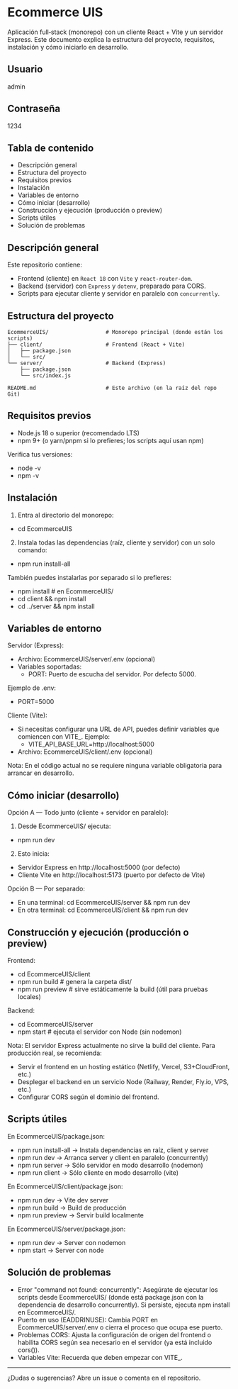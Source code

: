 # Ecommerce UIS

Aplicación full‑stack (monorepo) con un cliente React + Vite y un servidor Express. Este documento explica la estructura del proyecto, requisitos, instalación y cómo iniciarlo en desarrollo.

## Usuario
admin
## Contraseña
1234

## Tabla de contenido
- Descripción general
- Estructura del proyecto
- Requisitos previos
- Instalación
- Variables de entorno
- Cómo iniciar (desarrollo)
- Construcción y ejecución (producción o preview)
- Scripts útiles
- Solución de problemas

## Descripción general
Este repositorio contiene:
- Frontend (cliente) en `React 18` con `Vite` y `react-router-dom`.
- Backend (servidor) con `Express` y `dotenv`, preparado para CORS.
- Scripts para ejecutar cliente y servidor en paralelo con `concurrently`.

## Estructura del proyecto
```
EcommerceUIS/                  # Monorepo principal (donde están los scripts)
├── client/                    # Frontend (React + Vite)
│   ├── package.json
│   └── src/
└── server/                    # Backend (Express)
    ├── package.json
    └── src/index.js

README.md                      # Este archivo (en la raíz del repo Git)
```

## Requisitos previos
- Node.js 18 o superior (recomendado LTS)
- npm 9+ (o yarn/pnpm si lo prefieres; los scripts aquí usan npm)

Verifica tus versiones:
- node -v
- npm -v

## Instalación
1) Entra al directorio del monorepo:
- cd EcommerceUIS

2) Instala todas las dependencias (raíz, cliente y servidor) con un solo comando:
- npm run install-all

También puedes instalarlas por separado si lo prefieres:
- npm install            # en EcommerceUIS/
- cd client && npm install
- cd ../server && npm install

## Variables de entorno
Servidor (Express):
- Archivo: EcommerceUIS/server/.env (opcional)
- Variables soportadas:
  - PORT: Puerto de escucha del servidor. Por defecto 5000.

Ejemplo de .env:
- PORT=5000

Cliente (Vite):
- Si necesitas configurar una URL de API, puedes definir variables que comiencen con VITE_. Ejemplo:
  - VITE_API_BASE_URL=http://localhost:5000
- Archivo: EcommerceUIS/client/.env (opcional)

Nota: En el código actual no se requiere ninguna variable obligatoria para arrancar en desarrollo.

## Cómo iniciar (desarrollo)
Opción A — Todo junto (cliente + servidor en paralelo):
1) Desde EcommerceUIS/ ejecuta:
- npm run dev
2) Esto inicia:
- Servidor Express en http://localhost:5000 (por defecto)
- Cliente Vite en http://localhost:5173 (puerto por defecto de Vite)

Opción B — Por separado:
- En una terminal: cd EcommerceUIS/server && npm run dev
- En otra terminal: cd EcommerceUIS/client && npm run dev

## Construcción y ejecución (producción o preview)
Frontend:
- cd EcommerceUIS/client
- npm run build           # genera la carpeta dist/
- npm run preview         # sirve estáticamente la build (útil para pruebas locales)

Backend:
- cd EcommerceUIS/server
- npm start               # ejecuta el servidor con Node (sin nodemon)

Nota: El servidor Express actualmente no sirve la build del cliente. Para producción real, se recomienda:
- Servir el frontend en un hosting estático (Netlify, Vercel, S3+CloudFront, etc.)
- Desplegar el backend en un servicio Node (Railway, Render, Fly.io, VPS, etc.)
- Configurar CORS según el dominio del frontend.

## Scripts útiles
En EcommerceUIS/package.json:
- npm run install-all  → Instala dependencias en raíz, client y server
- npm run dev          → Arranca server y client en paralelo (concurrently)
- npm run server       → Sólo servidor en modo desarrollo (nodemon)
- npm run client       → Sólo cliente en modo desarrollo (vite)

En EcommerceUIS/client/package.json:
- npm run dev          → Vite dev server
- npm run build        → Build de producción
- npm run preview      → Servir build localmente

En EcommerceUIS/server/package.json:
- npm run dev          → Server con nodemon
- npm start            → Server con node

## Solución de problemas
- Error "command not found: concurrently": Asegúrate de ejecutar los scripts desde EcommerceUIS/ (donde está package.json con la dependencia de desarrollo concurrently). Si persiste, ejecuta npm install en EcommerceUIS/.
- Puerto en uso (EADDRINUSE): Cambia PORT en EcommerceUIS/server/.env o cierra el proceso que ocupa ese puerto.
- Problemas CORS: Ajusta la configuración de origen del frontend o habilita CORS según sea necesario en el servidor (ya está incluido cors()).
- Variables Vite: Recuerda que deben empezar con VITE_.

---
¿Dudas o sugerencias? Abre un issue o comenta en el repositorio.

